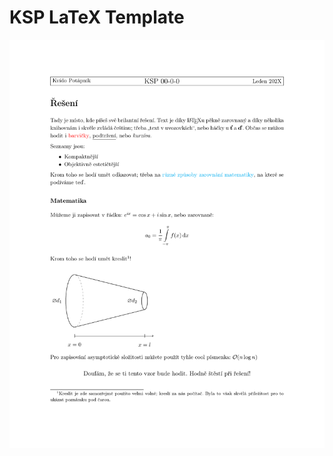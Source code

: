 # KSP LaTeX Template

![render of template.pdf](https://github.com/chamik/ksp-latex-template/blob/main/template-1.png?raw=true)
